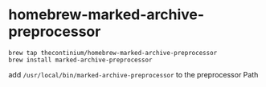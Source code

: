 homebrew-marked-archive-preprocessor
===================

  
```
brew tap thecontinium/homebrew-marked-archive-preprocessor  
brew install marked-archive-preprocessor 
```


add `/usr/local/bin/marked-archive-preprocessor` to the preprocessor Path
